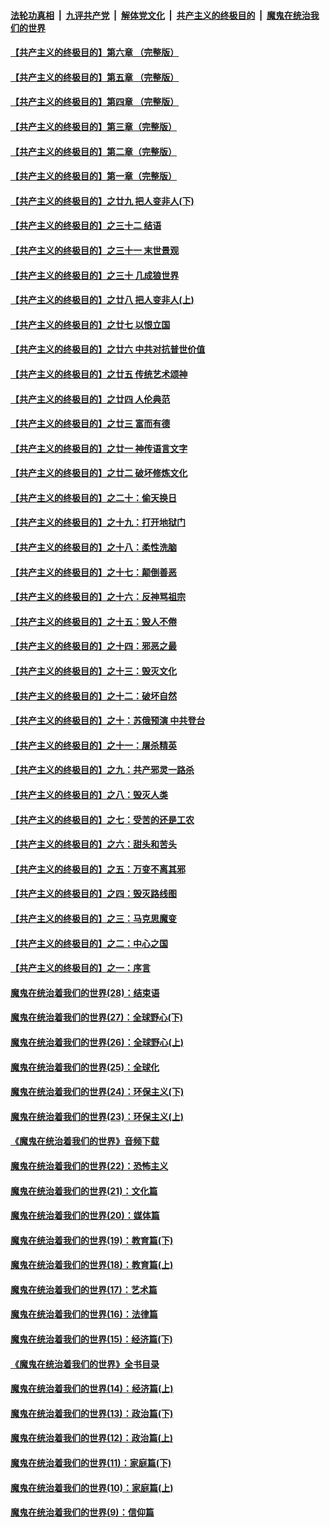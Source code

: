 

####  [法轮功真相](../../../../basic/blob/master/README.md?t=07071631) &nbsp;|&nbsp; [九评共产党](../../../../9ping.md/blob/master/README.md?t=07071631) &nbsp;|&nbsp; [解体党文化](../../../../jtdwh.md/blob/master/README.md?t=07071631)  &nbsp;|&nbsp; [共产主义的终极目的](../../../../gczydzjmd.md/blob/master/README.md?t=07071631) &nbsp;|&nbsp; [魔鬼在统治我们的世界](../../../../mgztzwmdsj.md/blob/master/README.md?t=07071631) 

#### [【共产主义的终极目的】第六章 （完整版）](../pages/nsc422/n11428913.md?t=07071631) 

#### [【共产主义的终极目的】第五章 （完整版）](../pages/nsc422/n11428912.md?t=07071631) 

#### [【共产主义的终极目的】第四章 （完整版）](../pages/nsc422/n11428907.md?t=07071631) 

#### [【共产主义的终极目的】第三章（完整版）](../pages/nsc422/n11428848.md?t=07071631) 

#### [【共产主义的终极目的】第二章（完整版）](../pages/nsc422/n11428831.md?t=07071631) 

#### [【共产主义的终极目的】第一章（完整版）](../pages/nsc422/n11417651.md?t=07071631) 

#### [【共产主义的终极目的】之廿九 把人变非人(下)](../pages/nsc422/n11344140.md?t=07071631) 

#### [【共产主义的终极目的】之三十二 结语](../pages/nsc422/n11360535.md?t=07071631) 

#### [【共产主义的终极目的】之三十一 末世景观](../pages/nsc422/n11351129.md?t=07071631) 

#### [【共产主义的终极目的】之三十 几成狼世界](../pages/nsc422/n11348280.md?t=07071631) 

#### [【共产主义的终极目的】之廿八 把人变非人(上)](../pages/nsc422/n11340492.md?t=07071631) 

#### [【共产主义的终极目的】之廿七 以恨立国](../pages/nsc422/n11336944.md?t=07071631) 

#### [【共产主义的终极目的】之廿六 中共对抗普世价值](../pages/nsc422/n11324785.md?t=07071631) 

#### [【共产主义的终极目的】之廿五 传统艺术颂神](../pages/nsc422/n11296396.md?t=07071631) 

#### [【共产主义的终极目的】之廿四 人伦典范](../pages/nsc422/n11296397.md?t=07071631) 

#### [【共产主义的终极目的】之廿三 富而有德](../pages/nsc422/n11283598.md?t=07071631) 

#### [【共产主义的终极目的】之廿一 神传语言文字](../pages/nsc422/n11263265.md?t=07071631) 

#### [【共产主义的终极目的】之廿二 破坏修炼文化](../pages/nsc422/n11245728.md?t=07071631) 

#### [【共产主义的终极目的】之二十：偷天换日](../pages/nsc422/n11238846.md?t=07071631) 

#### [【共产主义的终极目的】之十九：打开地狱门](../pages/nsc422/n11206376.md?t=07071631) 

#### [【共产主义的终极目的】之十八：柔性洗脑](../pages/nsc422/n11199994.md?t=07071631) 

#### [【共产主义的终极目的】之十七：颠倒善恶](../pages/nsc422/n11179782.md?t=07071631) 

#### [【共产主义的终极目的】之十六：反神骂祖宗](../pages/nsc422/n11166798.md?t=07071631) 

#### [【共产主义的终极目的】之十五：毁人不倦](../pages/nsc422/n11166792.md?t=07071631) 

#### [【共产主义的终极目的】之十四：邪恶之最](../pages/nsc422/n11150249.md?t=07071631) 

#### [【共产主义的终极目的】之十三：毁灭文化](../pages/nsc422/n11135227.md?t=07071631) 

#### [【共产主义的终极目的】之十二：破坏自然](../pages/nsc422/n11135214.md?t=07071631) 

#### [【共产主义的终极目的】之十：苏俄预演 中共登台](../pages/nsc422/n11118424.md?t=07071631) 

#### [【共产主义的终极目的】之十一：屠杀精英](../pages/nsc422/n11118442.md?t=07071631) 

#### [【共产主义的终极目的】之九：共产邪灵一路杀](../pages/nsc422/n11114139.md?t=07071631) 

#### [【共产主义的终极目的】之八：毁灭人类](../pages/nsc422/n11108503.md?t=07071631) 

#### [【共产主义的终极目的】之七：受苦的还是工农](../pages/nsc422/n11101809.md?t=07071631) 

#### [【共产主义的终极目的】之六：甜头和苦头](../pages/nsc422/n11096971.md?t=07071631) 

#### [【共产主义的终极目的】之五：万变不离其邪](../pages/nsc422/n11091285.md?t=07071631) 

#### [【共产主义的终极目的】之四：毁灭路线图](../pages/nsc422/n11086284.md?t=07071631) 

#### [【共产主义的终极目的】之三：马克思魔变](../pages/nsc422/n11061941.md?t=07071631) 

#### [【共产主义的终极目的】之二：中心之国](../pages/nsc422/n11047728.md?t=07071631) 

#### [【共产主义的终极目的】之一：序言](../pages/nsc422/n11086077.md?t=07071631) 

#### [魔鬼在统治着我们的世界(28)：结束语](../pages/nsc422/n10936246.md?t=07071631) 

#### [魔鬼在统治着我们的世界(27)：全球野心(下)](../pages/nsc422/n10928319.md?t=07071631) 

#### [魔鬼在统治着我们的世界(26)：全球野心(上)](../pages/nsc422/n10900318.md?t=07071631) 

#### [魔鬼在统治着我们的世界(25)：全球化](../pages/nsc422/n10788205.md?t=07071631) 

#### [魔鬼在统治着我们的世界(24)：环保主义(下)](../pages/nsc422/n10695307.md?t=07071631) 

#### [魔鬼在统治着我们的世界(23)：环保主义(上)](../pages/nsc422/n10688613.md?t=07071631) 

#### [《魔鬼在统治着我们的世界》音频下载](../pages/nsc422/n10635553.md?t=07071631) 

#### [魔鬼在统治着我们的世界(22)：恐怖主义](../pages/nsc422/n10614727.md?t=07071631) 

#### [魔鬼在统治着我们的世界(21)：文化篇](../pages/nsc422/n10597706.md?t=07071631) 

#### [魔鬼在统治着我们的世界(20)：媒体篇](../pages/nsc422/n10586579.md?t=07071631) 

#### [魔鬼在统治着我们的世界(19)：教育篇(下)](../pages/nsc422/n10564808.md?t=07071631) 

#### [魔鬼在统治着我们的世界(18)：教育篇(上)](../pages/nsc422/n10526970.md?t=07071631) 

#### [魔鬼在统治着我们的世界(17)：艺术篇](../pages/nsc422/n10499093.md?t=07071631) 

#### [魔鬼在统治着我们的世界(16)：法律篇](../pages/nsc422/n10485969.md?t=07071631) 

#### [魔鬼在统治着我们的世界(15)：经济篇(下)](../pages/nsc422/n10469975.md?t=07071631) 

#### [《魔鬼在统治着我们的世界》全书目录](../pages/nsc422/n10464261.md?t=07071631) 

#### [魔鬼在统治着我们的世界(14)：经济篇(上)](../pages/nsc422/n10457370.md?t=07071631) 

#### [魔鬼在统治着我们的世界(13)：政治篇(下)](../pages/nsc422/n10448270.md?t=07071631) 

#### [魔鬼在统治着我们的世界(12)：政治篇(上)](../pages/nsc422/n10444576.md?t=07071631) 

#### [魔鬼在统治着我们的世界(11)：家庭篇(下)](../pages/nsc422/n10440961.md?t=07071631) 

#### [魔鬼在统治着我们的世界(10)：家庭篇(上)](../pages/nsc422/n10435448.md?t=07071631) 

#### [魔鬼在统治着我们的世界(9)：信仰篇](../pages/nsc422/n10432159.md?t=07071631) 

